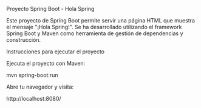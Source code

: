 Proyecto Spring Boot - Hola Spring

Este proyecto de Spring Boot permite servir una página HTML que muestra el mensaje "¡Hola Spring!". Se ha desarrollado utilizando el framework Spring Boot y Maven como herramienta de gestión de dependencias y construcción.

Instrucciones para ejecutar el proyecto

Ejecuta el proyecto con Maven:

mvn spring-boot:run

Abre tu navegador y visita:

http://localhost:8080/
